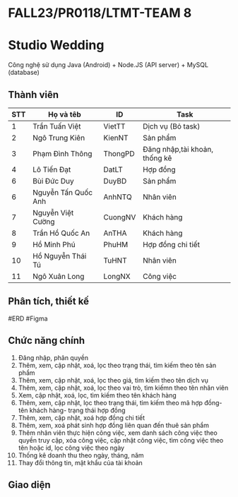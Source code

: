 # FALL23/PR0118/LTMT-TEAM 8
# Studio Wedding
Công nghệ sử dụng Java (Android) + Node.JS (API server) + MySQL (database)

## Thành viên

| STT | Họ và têb | ID | Task|
|---|---|---| --- |
| 1 | Trần Tuấn Việt | VietTT |Dịch vụ (Bỏ task)
| 2 | Ngô Trung Kiên | KienNT |Sản phẩm
| 3 | Phạm Đình Thông | ThongPD |Đăng nhập,tài khoản, thống kê
| 4 | Lô Tiến Đạt | DatLT |Hợp đồng
| 6 | Bùi Đức Duy | DuyBD |Sản phẩm
| 6 | Nguyễn Tấn Quốc Anh | AnhNTQ |Nhân viên
| 7 | Nguyễn Việt Cường | CuongNV |Khách hàng
| 8 | Trần Hồ Quốc An | AnTHA |Khách hàng
| 9 | Hồ Minh Phú | PhuHM |Hợp đồng chi tiết
| 10 | Hồ Nguyễn Thái Tú | TuHNT |Nhân viên
| 11 | Ngô Xuân Long | LongNX |Công việc

## Phân tích, thiết kế
#ERD
#Figma


## Chức năng chính
1. Đăng nhập, phân quyền
2. Thêm, xem, cập nhật, xoá, lọc theo trạng thái, tìm kiếm theo tên sản phẩm
3. Thêm, xem, cập nhật, xoá, lọc theo giá, tìm kiếm theo tên dịch vụ
4. Thêm, xem, cập nhật, xoá, lọc theo vai trò, tìm kiếmn theo tên nhân viên
5. Xem, cập nhật, xoá, lọc, tìm kiếm theo tên khách hàng
6. Thêm, xem, cập nhật, lọc theo trạng thái, tìm kiếm theo mã hợp đồng-tên khách hàng- trạng thái hợp đồng
7. Thêm, xem, cập nhật, xoá hợp đồng chi tiết
8. Thêm, xem, xoá phát sinh hợp đồng liên quan đến thuê sản phẩm
9. Thêm nhân viên thực hiện công việc, xem danh sách công việc theo quyền truy cập, xóa công việc, cập nhật công việc, tìm công việc theo tên hoặc id, lọc công việc theo ngày
10. Thống kê doanh thu theo ngày, tháng, năm
11. Thay đổi thông tin, mật khẩu của tài khoản

## Giao diện
